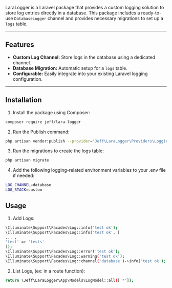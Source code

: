 LaraLogger is a Laravel package that provides a custom logging solution to store log entries directly in a database. This package includes a ready-to-use `DatabaseLogger` channel and provides necessary migrations to set up a `logs` table.

---

## Features

- **Custom Log Channel:** Store logs in the database using a dedicated channel.
- **Database Migration:** Automatic setup for a `logs` table.
- **Configurable:** Easily integrate into your existing Laravel logging configuration.

---

## Installation

1. Install the package using Composer:

```bash
composer require jeff/lara-logger
```

2. Run the Publish command:

```bash
php artisan vendor:publish --provider="Jeff\LaraLogger\Providers\LoggingServiceProvider"
```

3. Run the migrations to create the logs table:

```bash
php artisan migrate
```

4. Add the following logging-related environment variables to your .env file if needed:

```bash
LOG_CHANNEL=database
LOG_STACK=custom
```

## Usage

1. Add Logs:

```bash
\Illuminate\Support\Facades\Log::info('test ok');
\Illuminate\Support\Facades\Log::info('test ok', [
... ,
'test' => 'tests'
]);
\Illuminate\Support\Facades\Log::error('test ok');
\Illuminate\Support\Facades\Log::warning('test ok');
\Illuminate\Support\Facades\Log::channel('database')->info('test ok');
```

2. List Logs, (ex: in a route function):

```bash
return \Jeff\LaraLogger\App\Models\LogModel::all(['*']);
```
